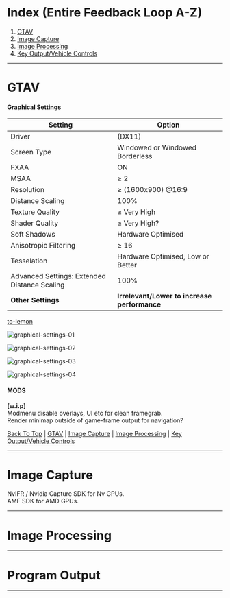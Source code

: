 # **Index (Entire Feedback Loop A-Z)**  

1. [GTAV](#gtav)
1. [Image Capture](#image-capture)
1. [Image Processing](#image-processing)
1. [Key Output/Vehicle Controls](#program-output)

---  
<a name="lemon"></a>
---  
# GTAV
#### Graphical Settings  

Setting | Option
------------ | -------------
Driver | (DX11)
Screen Type | Windowed or Windowed Borderless
FXAA| ON
MSAA| ≥ 2
Resolution| ≥ (1600x900) @16:9
Distance Scaling|100%
Texture Quality| ≥ Very High
Shader Quality| ≥ Very High?
Soft Shadows| Hardware Optimised
Anisotropic Filtering| ≥ 16
Tesselation| Hardware Optimised, Low or Better
Advanced Settings: Extended Distance Scaling| 100%
**Other Settings**| **Irrelevant/Lower to increase performance**
[to-lemon](#lemon)

![graphical-settings-01](https://i.imgur.com/myoGJ4n.jpg)

![graphical-settings-02](https://imgur.com/tu3mu5f.jpg)

![graphical-settings-03](https://imgur.com/ToSnaPO.jpg)

![graphical-settings-04](https://imgur.com/bvVbZLM.jpg)


#### MODS  
**[w.i.p]**  
Modmenu disable overlays, UI etc for clean framegrab.  
Render minimap outside of game-frame output for navigation?  

[Back To Top](https://github.com/YTTehgaps/GTAA/wiki/Feedback-Loop:-A%E2%80%90Z#top) | [GTAV](https://github.com/YTTehgaps/GTAA/wiki/Feedback-Loop:-A%E2%80%90Z#gtav) | [Image Capture](https://github.com/YTTehgaps/GTAA/wiki/Feedback-Loop:-A%E2%80%90Z#image-capture) | [Image Processing](https://github.com/YTTehgaps/GTAA/wiki/Feedback-Loop:-A%E2%80%90Z#image-processing) | [Key Output/Vehicle Controls](https://github.com/YTTehgaps/GTAA/wiki/Feedback-Loop:-A%E2%80%90Z#program-output)

---  

# Image Capture  
NvIFR / Nvidia Capture SDK for Nv GPUs.  
AMF SDK for AMD GPUs.  

--- 

# Image Processing  
---  

# Program Output
---  

